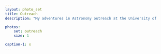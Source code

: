 ```yaml
---
layout: photo_set
title: Outreach
description: "My adventures in Astronomy outreach at the University of Canterbury"

photos:
    set: outreach
    size: 1

caption-1: x
---
```

